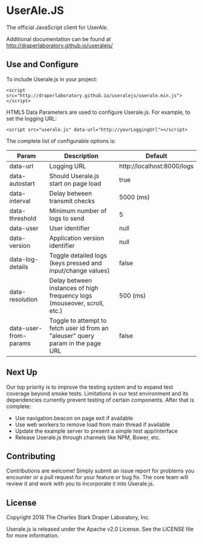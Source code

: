 # UserAle.JS

The official JavaScript client for UserAle.  

Additional documentation can be found at http://draperlaboratory.github.io/useralejs/

## Use and Configure

To include Userale.js in your project:

```
<script src="http://draperlaboratory.github.io/useralejs/userale.min.js"></script>
```

HTML5 Data Parameters are used to configure Userale.js.  For example, to set the logging URL:

```
<script src="userale.js" data-url="http://yourLoggingUrl"></script>
```

The complete list of configurable options is:

| Param | Description | Default |
|---|---|---|
| data-url | Logging URL | http://localhost:8000/logs |
| data-autostart | Should Userale.js start on page load | true |
| data-interval | Delay between transmit checks | 5000 (ms) |
| data-threshold | Minimum number of logs to send | 5 |
| data-user | User identifier | null |
| data-version | Application version identifier | null |
| data-log-details | Toggle detailed logs (keys pressed and input/change values) | false |
| data-resolution | Delay between instances of high frequency logs (mouseover, scroll, etc.) | 500 (ms) |
| data-user-from-params | Toggle to attempt to fetch user id from an "aleuser" query param in the page URL | false |

## Next Up

Our top priority is to improve the testing system and to expand test coverage beyond smoke tests.  Limitations in our test environment and its dependencies currently prevent testing of certain components.  After that is complete:

- Use navigation.beacon on page exit if available
- Use web workers to remove load from main thread if available
- Update the example server to present a simple test app/interface
- Release Userale.js through channels like NPM, Bower, etc.  

## Contributing

Contributions are welcome!  Simply submit an issue report for problems you encounter or a pull request for your feature or bug fix.  The core team will review it and work with you to incorporate it into Userale.js.  

## License

Copyright 2016 The Charles Stark Draper Laboratory, Inc.

Userale.js is released under the Apache v2.0 License.  See the LICENSE file for more information.  
